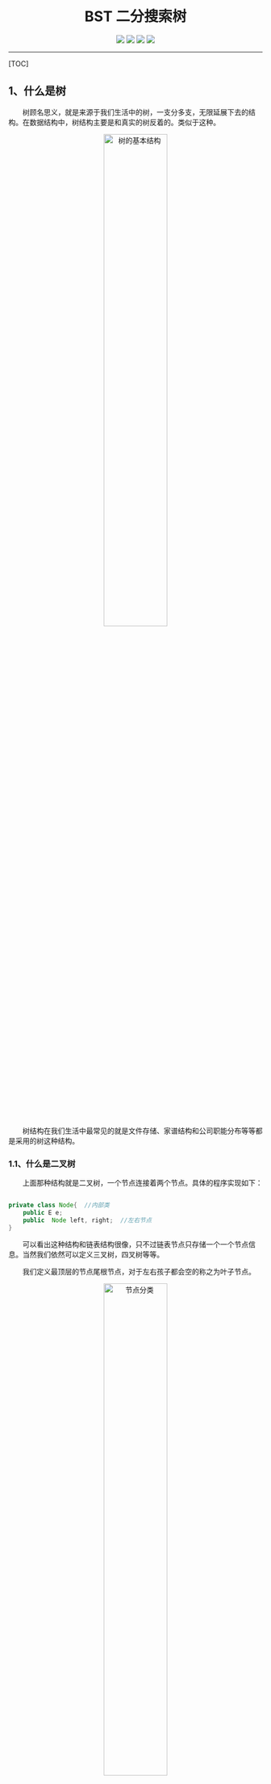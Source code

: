 <h1 align=center>BST 二分搜索树</h1>
<div align="center">
<image src="https://img.shields.io/badge/Github-LiYangSir-brightgreen">
<image src="https://img.shields.io/badge/author-teaUrn-green">
<image src="https://img.shields.io/badge/Language-Java-orange">
<image src="https://img.shields.io/badge/Version-1.0-blue">
</div>

------

[TOC]

## 1、什么是树

&emsp;&emsp;树顾名思义，就是来源于我们生活中的树，一支分多支，无限延展下去的结构。在数据结构中，树结构主要是和真实的树反着的。类似于这种。

<div align=center>
<img src=https://markdown-liyang.oss-cn-beijing.aliyuncs.com/%E6%95%B0%E6%8D%AE%E7%BB%93%E6%9E%84%E4%B8%8E%E7%AE%97%E6%B3%95/5.BST%E4%BA%8C%E5%88%86%E6%90%9C%E7%B4%A2%E6%A0%91/%E7%BB%93%E6%9E%84.png width=50% alt=树的基本结构>
</div>

&emsp;&emsp;树结构在我们生活中最常见的就是文件存储、家谱结构和公司职能分布等等都是采用的树这种结构。


### 1.1、什么是二叉树

&emsp;&emsp;上面那种结构就是二叉树，一个节点连接着两个节点。具体的程序实现如下：
```java

private class Node{  //内部类
    public E e;
    public  Node left, right;  //左右节点
}
```
&emsp;&emsp;可以看出这种结构和链表结构很像，只不过链表节点只存储一个一个节点信息。当然我们依然可以定义三叉树，四叉树等等。

&emsp;&emsp;我们定义最顶层的节点尾根节点，对于左右孩子都会空的称之为叶子节点。
<div align=center>
<img src= https://markdown-liyang.oss-cn-beijing.aliyuncs.com/%E6%95%B0%E6%8D%AE%E7%BB%93%E6%9E%84%E4%B8%8E%E7%AE%97%E6%B3%95/5.BST%E4%BA%8C%E5%88%86%E6%90%9C%E7%B4%A2%E6%A0%91/%E7%BB%93%E6%9E%842.png width=50% alt=节点分类>
</div>

**注：** **红色**为跟节点，**绿色**为叶子节点，根据结构我们可以看出来二叉树既有天然的递归性。孩子节点依然是一个新的二叉树。这就体现了递归性。

&emsp;&emsp;我们从上面可以看出来二叉树不一定是满的，而且一个节点也是二叉树，NULL也是二叉树。

### 1.2、什么是二分搜索树

&emsp;&emsp;二分搜索树也是一种二叉树，只不过相对于二叉树增加了一些规则。二分搜索树要求。

&emsp;&emsp;规则：**一个节点的元素值必须大于它的左子树所有节点的值小于它的右子树所有节点的值**。

<div align=center>
<img src=https://markdown-liyang.oss-cn-beijing.aliyuncs.com/%E6%95%B0%E6%8D%AE%E7%BB%93%E6%9E%84%E4%B8%8E%E7%AE%97%E6%B3%95/5.BST%E4%BA%8C%E5%88%86%E6%90%9C%E7%B4%A2%E6%A0%91/%E7%BB%93%E6%9E%843.png width=50% alt=二分搜索树>
</div>

&emsp;&emsp;这也就正好验证了搜索这个概念。如果我们想要查找的元素大于该节点，我们就去它的右子树去找，小于就与左子树就找。但是我们需要注意，这里我们只是以数字作为例子，其实这种结构要求我们的节点具有可比较性，也就是自己实现的类对象必须继承Comparable这个类，并重写compareto这个函数。也就是存储的元素必须有可比性。

## 2、二分搜索树的基本函数

&emsp;&emsp;作为一种高级数据结构，它依然避免不了进行增删改查四个操作，下面我们就逐一进行实现。

### 2.1、添加元素

&emsp;&emsp;我们知道二分搜索树的基本规则是**一个节点的元素值必须大于它的左子树所有节点的值小于它的右子树所有节点的值**。我们就是用这条规则进行添加元素。从根节点出发，如果添加的元素大于我们跟节点元素值，我们就去跟节点的右子树继续添加元素，直到待插入节点为NULL，我们就把节点插入该位置。

<div align=center>
<img src=https://markdown-liyang.oss-cn-beijing.aliyuncs.com/%E6%95%B0%E6%8D%AE%E7%BB%93%E6%9E%84%E4%B8%8E%E7%AE%97%E6%B3%95/5.BST%E4%BA%8C%E5%88%86%E6%90%9C%E7%B4%A2%E6%A0%91/%E6%B7%BB%E5%8A%A0%E5%85%83%E7%B4%A0.png width=95% alt=添加元素2，6>
</div>

<div align=center>
<img src=https://markdown-liyang.oss-cn-beijing.aliyuncs.com/%E6%95%B0%E6%8D%AE%E7%BB%93%E6%9E%84%E4%B8%8E%E7%AE%97%E6%B3%95/5.BST%E4%BA%8C%E5%88%86%E6%90%9C%E7%B4%A2%E6%A0%91/%E6%B7%BB%E5%8A%A0%E5%85%83%E7%B4%A02.png width=90% alt=添加元素3>
</div>

**注：** 我们可以看出，我们的二分搜索树不包含重复的元素，如果我们希望包含的重复的元素，我们只需要重新定义规则：**一个节点的元素值必须大于它的左子树所有节点的值小于==等于==它的右子树所有节点的值**。

&emsp;&emsp;对于二分搜索树来说，具有天然的递归性，所以我们就哪递归来实现增加这个操作。
&emsp;&emsp;由于我们递归的思想就是把一个问题分成一节一节去处理，所以我们实现递归的时候需要返回我们处理完的头结点。所以我们引入私有函数，返回添加后的根节点。
**程序实现：**
```java
public void add(E e) {
    root =  add(root, e);
}

private Node add(Node node, E e) {
    // 终止条件
    if (node == null){
        size++;
        return new Node(e);
    }
    // 开始递归
    if (e.compareTo(node.e) < 0)    //去左子树添加元素
        node.left = add(node.left, e); 
    else if (e.compareTo(node.e) > 0)  //去右子树添加元素
        node.right = add(node.right, e);
    return node;
}
```

### 2.2、查询元素
&emsp;&emsp;我们并不先介绍删除操作，因为删除操作最为复杂，我们先介绍查询操作，最后再说删除操作。

#### 2.2.1 contains操作

&emsp;&emsp;contains函数，返回bool判断树结构中是否包含我们待查元素。同添加元素相同，我们需要采用递归的形式查询元素。那么我们就需要新建私有函数来传入我们要查询的节点。

**程序实现：**
```java
public boolean contains(E e) {
    return contains(root, e);
}

private boolean contains(Node node, E e) {
    if (node == null) //递归到底
        return false;

    if (e.compareTo(node.e) < 0)
        return contains(node.left, e);
    else if (e.compareTo(node.e) > 0)
        return contains(node.right, e);
    else  //相同
        return true;
}
```

#### 2.2.2 最大值和最小值函数

&emsp;&emsp;我们根据二叉树的定义我们知道，大树值的元素都是向右子树去添加，同理小数值的元素都是向左子树去添加。所以最大值存在于树的最右边，最小值存在于树的最左边。

**最小值程序实现：**
```java
public void minimum() {
    if (size == 0)
        throw new IllegalArgumentException("BST is empty");
    System.out.println(minimum(root).e);
}

private Node minimum(Node node) {
    if (node.left == null)
        return node;
    return minimum(node.left);
}
```

**最大值程序实现：**
```java
public void maximum() {
    if (size == 0)
        throw new IllegalArgumentException("BST is empty");
    System.out.println(maximum(root).e);
}

private Node maximum(Node node) {
    if (node.right == null)
        return node;
    return minimum(node.right);
}
```

### 2.3、改变元素

&emsp;&emsp;改变元素同查询元素相同，找到元素后修改后即可。仿照查询元素的程序就可以实现改变元素的函数

**程序实现：**
```java
public void set(E e) {
    set(root, e);
}

private void set(Node node, E e) {
    if (node == null) //递归到底
        return;

    if (e.compareTo(node.e) < 0)
        set(node.left, e);
    else if (e.compareTo(node.e) > 0)
        set(node.right, e);
    else  //相同
        node.e = e;
}
```

### 2.4、遍历元素
&emsp;&emsp;树的遍历操作同线性结构的遍历不同，线性结构需要从头遍历到尾，对于树结构来说遍历分为很多种情况。
1. 前序遍历
2. 中序遍历
3. 后续遍历
4. 层序遍历
   
&emsp;&emsp;1-3 遍历为深度优先的算法，而层序遍历为广度优先的算法，下面我们逐个进行说明。所谓的前中后指的就是啥时候访问节点信息。在左子树前面，在左子树和右子树中间，还是在右子树后面。

#### 2.4.1 前序遍历

&emsp;&emsp;前序遍历的主要思想就是先访问这个元素，然后再对它的左右子树分别进行前序遍历操作。
<div align=center>
<img src=https://markdown-liyang.oss-cn-beijing.aliyuncs.com/%E6%95%B0%E6%8D%AE%E7%BB%93%E6%9E%84%E4%B8%8E%E7%AE%97%E6%B3%95/5.BST%E4%BA%8C%E5%88%86%E6%90%9C%E7%B4%A2%E6%A0%91/%E5%89%8D%E5%BA%8F%E9%81%8D%E5%8E%86.png width=75% alt=前序遍历>
</div>

根据图我们可以得出前序遍历的**顺序**如下：

1. 访问元素5，然后按照红色箭头，对左子树（绿色）进行前序遍历；
2. 访问元素2，然后按照红色箭头遍历左右子树，由于左右子树均为叶子节点，所以遍历结果为2-1-4；
3. 返回去遍历根节点的右子树（黄色），按照红色箭头，顺序为8-6-9；
4. 最终遍历的结果是：5-2-1-4-8-6-9；

**程序实现：**

```java
/**  前序遍历  **/
public void preOrder(){
    preOrder(root);
}

private void preOrder(Node node) {
    if (node == null)
        return;
    System.out.println(node.e);  // 先访问节点信息
    preOrder(node.left);  //前序遍历左子树
    preOrder(node.right);  //前序遍历右子树
}
```
#### 2.4.2 中序遍历
&emsp;&emsp;中序遍历和前序遍历类似，中序遍历就是将访问元素的环节放在了中间，先遍历其左子树，然后访问其节点元素，最后遍历其右子树。

<div align=center>
<img src=https://markdown-liyang.oss-cn-beijing.aliyuncs.com/%E6%95%B0%E6%8D%AE%E7%BB%93%E6%9E%84%E4%B8%8E%E7%AE%97%E6%B3%95/5.BST%E4%BA%8C%E5%88%86%E6%90%9C%E7%B4%A2%E6%A0%91/%E4%B8%AD%E5%BA%8F%E9%81%8D%E5%8E%86.png width=75% alt=中序遍历>
</div>

根据图我们可以得出中序遍历的**顺序**如下：

1. 先前序遍历根节点的左子树，按照红色箭头的方向，结果为1-2-4；
2. 访问该元素，结果为 5；
3. 最后遍历右子树，结果为6-8-9；
4. 最后的结果为1-2-4-5-6-8-9；
   
&emsp;&emsp;我们不难发现中序遍历的特点就是**具有顺序性**，本次中序遍历是**从小到大**，如果先遍历右子树，最后遍历左子树，结果就为**从大到小**排列。

**程序实现：**

```java
public void inOrder() {
    inOrder(root);
}
private void inOrder(Node node) {
    if (node == null)
        return;
    inOrder(node.left);
    System.out.println(node.e);  // 在中间访问节点信息
    inOrder(node.right);
}
```

#### 2.4.3 后序遍历
&emsp;&emsp;有了前面两个基础，后序遍历就比较简单了，就是最后再访问元素，先遍历左子树，后遍历右子树，最后访问该节点信息。

<div align=center>
<img src=https://markdown-liyang.oss-cn-beijing.aliyuncs.com/%E6%95%B0%E6%8D%AE%E7%BB%93%E6%9E%84%E4%B8%8E%E7%AE%97%E6%B3%95/5.BST%E4%BA%8C%E5%88%86%E6%90%9C%E7%B4%A2%E6%A0%91/%E5%90%8E%E5%BA%8F%E9%81%8D%E5%8E%86.png width=75% alt=后序遍历>
</div>

根据图我们可以得出后序遍历的**顺序**如下：
1. 先后序遍历左子树，结果为：1-4-2；
2. 再后序遍历右子树，结果为：6-9-8；
3. 最后访问节点信息，结果为5；
4. 最终结果为1-4-2-6-9-8-5；

**程序实现：**

```java
public void lastOrder() {
    lastOrder(root);
}

private void lastOrder(Node node) {
    if (node == null)
        return;
    lastOrder(node.left);
    lastOrder(node.right);
    System.out.println(node.e);  //最后访问节点信息
}
```

#### 2.4.4 层序遍历

&emsp;&emsp;层序遍历和前面的不同，层序遍历是广度优先的算法。也就是一层一层的访问。将某一个深度的信息全部访问完，在访问下一深度节点信息。这里就会用到我们之前讲的**队列**的数据结构。

&emsp;&emsp;核心思想就是：**入队的元素是将要出队的左右节点的元素**

&emsp;&emsp;针对前面所展示的二分搜索树，层序遍历我们用图来表示就是：

<div align=center>
<img src=https://markdown-liyang.oss-cn-beijing.aliyuncs.com/%E6%95%B0%E6%8D%AE%E7%BB%93%E6%9E%84%E4%B8%8E%E7%AE%97%E6%B3%95/5.BST%E4%BA%8C%E5%88%86%E6%90%9C%E7%B4%A2%E6%A0%91/%E5%B1%82%E5%BA%8F%E9%81%8D%E5%8E%86.png width=90% alt=层序遍历>
</div>

**步骤：**
1. 先放入根节点；
2. 出队队首的元素，同时入队根节点的左右节点；
3. 开始循环，没出队一个元素，就要将他的孩子节点入队，如果没有则不入，直到队列中的元素为空；
4. 最后我们输出的就是：5-2-8-1-4-6-9。
   
**程序实现：**

```java
public void levelOrder() {
    Queue<Node> q = new LinkedList<>();
    q.add(root);    //先放入根节点
    while (!q.isEmpty()) {  //循环知道队列元素为空
        Node cur = q.remove();    //出队队首元素
        System.out.println(cur.e);
        if (cur.left != null)   //同时入队刚出队元素的左右节点
            q.add(cur.left);
        if (cur.right != null)
            q.add(cur.right);
    }
}
```

### 2.5、删除元素

&emsp;&emsp;删除元素是最难的一个操作，我们不从删除任意元素开始，我们先从删除最大值和最小值入手，一步步深入了解删除操作

#### 2.5.1 删除最小值元素

&emsp;&emsp;我们在查询元素那一节中提到，最小值存在于BST的最左边。这里又得分情况。最左边的元素存在的状态分为两种。
1. 若是叶子节点，直接删除该元素即可；
2. 若无左孩子节点，右孩子节点顶替待删除节点。

**删除元素-叶子节点：**
<div align=center>
<img src=https://markdown-liyang.oss-cn-beijing.aliyuncs.com/%E6%95%B0%E6%8D%AE%E7%BB%93%E6%9E%84%E4%B8%8E%E7%AE%97%E6%B3%95/5.BST%E4%BA%8C%E5%88%86%E6%90%9C%E7%B4%A2%E6%A0%91/%E5%88%A0%E9%99%A4%E5%85%83%E7%B4%A0-%E6%97%A0%E5%8F%B3%E5%AD%A9%E5%AD%90.png width=80% alt=删除元素-叶子节点>
</div>
<br/>

**删除元素-无左孩子：**
<div align=center>
<img src=https://markdown-liyang.oss-cn-beijing.aliyuncs.com/%E6%95%B0%E6%8D%AE%E7%BB%93%E6%9E%84%E4%B8%8E%E7%AE%97%E6%B3%95/5.BST%E4%BA%8C%E5%88%86%E6%90%9C%E7%B4%A2%E6%A0%91/%E5%88%A0%E9%99%A4%E5%85%83%E7%B4%A0-%E6%9C%89%E5%8F%B3%E5%AD%A9%E5%AD%90.png width=80% alt=删除元素-无左孩子节点>
</div>

&emsp;&emsp;程序实现中，主要就是对两种情况进行分析。实际上，我们发现两者情况均是无左孩子节点（必然），所以最底的情况就是到达了最靠左的位置（左孩子为null），然后返回删除节点的全部右子树。第一种情况返回null，也就删除最小值。第二中情况也就是代替原来的位置。

**程序实现：**
```java
public void removeMinimum() {
    if (size == 0)
        throw new IllegalArgumentException("BST is empty");
    removeMinimum(root);
}

private Node removeMinimum(Node node) {
    if (node.left == null) {  // 到达最小值的节点
        Node rightNode = node.right;
        node.right = null;
        size--;
        return rightNode;
    }
    node.left = removeMinimum(node.left);
    return node;
}
````

#### 2.5.2 删除最大值元素

&emsp;&emsp;有了前面的删除最小值元素的概念，删除最大值就是向右走到底，删除最大值元素也分为两种，只不过方向相反而已。根据上面的程序我们就可以仿制删除最大值元素。

**程序实现：**

```java
public void removeMaximum() {
    if (size == 0)
        throw new IllegalArgumentException("BST is empty");
    removeMaximum(root);
}

private Node removeMaximum(Node node) {
    if (node.right == null) {        //到达最大值的节点
        Node leftNode = node.left;
        node.left = null;
        size--;
        return leftNode;
    }
    node.right = removeMaximum(node.right);
    return node;
}
```

#### 2.5.3 删除任意元素

&emsp;&emsp;删除元素就没有像其他操作那么简单了。这里呢我们引入一个方法，这是方法是在1962年 Hibbard 提出来的。下面我们用实例进行演示。

<div align=center>
<img src=https://markdown-liyang.oss-cn-beijing.aliyuncs.com/%E6%95%B0%E6%8D%AE%E7%BB%93%E6%9E%84%E4%B8%8E%E7%AE%97%E6%B3%95/5.BST%E4%BA%8C%E5%88%86%E6%90%9C%E7%B4%A2%E6%A0%91/%E7%BB%93%E6%9E%843.png width=50% alt=二分搜索树>
</div>

&emsp;&emsp;对于这个树结构，我们以最难的节点进行删除，也就是根节点进行删除，删除的步骤如下：

1. 找到一个节点来代替根节点，这里我们选择待删除节点5的**后继**。**后继**：就是该节点右子树中离节点大小最近的节点，也就是右子树中的最小值节点。这里指的就是节点6。
2. 找到了该节点6，就需要将原树中的节点6删除。这样6就从树结构中脱离出来。
3. 将节点6的右子树指向节点8,节点6的左子树指向节点2。
这样就将节点5的后继节点6代替了节点5。完成了删除操作

**程序实现：**

```java
public void remove(E e) {
    root = remove(root, e);
}

private Node remove(Node node, E e) {
    if (node == null)
        return null;

    if (e.compareTo(node.e) < 0) {   //找到待删除的节点
        node.left = remove(node.left, e);
        return node;
    } else if (e.compareTo(node.e) > 0) {
        node.right = remove(node.right, e);
        return node;
    } else {                        //找到了待删除节点
        if (node.left == null) {   //单方向形式的和删除最大值和最小值类似
            Node rightNode = node.right;
            node.right = null;
            size--;
            return rightNode;
        }
        if (node.right == null) {
            Node leftNode = node.left;
            node.left = null;
            size--;
            return leftNode;
        }     // 最复杂的情况，利用到后继
        Node successor = minimum(node.right);  //找到后继的节点
        successor.right = removeMinimum(node.right); // 已经队size进行了自减操作
        successor.left = node.left;
        node.left = node.right = null;
        return successor;
    }
}
```
## 3、时间复杂度分析
&emsp;&emsp;这里并没有做时间复杂度分析，是因为这个树结构并不完美，有可能退化成链表这种数据结构。大家可以想一想，add(1),add(2),add(4),add(5)。当我以顺序的方式增加元素的时候，会发现树结构退化成了链表。

<div align=center>
<img src=https://markdown-liyang.oss-cn-beijing.aliyuncs.com/%E6%95%B0%E6%8D%AE%E7%BB%93%E6%9E%84%E4%B8%8E%E7%AE%97%E6%B3%95/5.BST%E4%BA%8C%E5%88%86%E6%90%9C%E7%B4%A2%E6%A0%91/%E9%80%80%E5%8C%96.png width=40% alt=退化成链表>
</div>

&emsp;&emsp;对于一般性的树结构，我们可以发现，我们查找一个元素并不需要遍历整个树结构，时间只取决于树的高度，树的高度越低速度越快。
对于一个满的二叉树来说，假设树的高度为M，那么整个树结构的元素个数为2^M - 1;也就是 ![](https://markdown-liyang.oss-cn-beijing.aliyuncs.com/%E6%95%B0%E6%8D%AE%E7%BB%93%E6%9E%84%E4%B8%8E%E7%AE%97%E6%B3%95/5.BST%E4%BA%8C%E5%88%86%E6%90%9C%E7%B4%A2%E6%A0%91/CodeCogsEqn%20(3).gif) 。做近似的话就是![](https://markdown-liyang.oss-cn-beijing.aliyuncs.com/%E6%95%B0%E6%8D%AE%E7%BB%93%E6%9E%84%E4%B8%8E%E7%AE%97%E6%B3%95/5.BST%E4%BA%8C%E5%88%86%E6%90%9C%E7%B4%A2%E6%A0%91/CodeCogsEqn%20(2).gif)。则
<div align=center><b>M = log(N)</b></div>
&emsp;&emsp;时间复杂度相对于O(N)来说，提升巨大。尤其针对大数据而言。
举一个例子：

假设N = 1000000 ；M = log(N) =  20，也就是提升了50000倍，随着数据量的提升，效果会更加明显.这也就体现了在大数据的情况下，树结构的优势。

------

## 最后

更多精彩内容，大家可以转到我的主页：[曲怪曲怪的主页](http://quguai.cn:8090/)

或者关注我的微信公众号：**TeaUrn**

或者扫描下方二维码进行关注。里面有惊喜等你哦。

**源码地址**：可在公众号内回复 **数据结构与算法源码** 即可获得。

<img src="https://markdown-liyang.oss-cn-beijing.aliyuncs.com/%E5%85%AC%E4%BC%97%E5%8F%B7%E4%BA%8C%E7%BB%B4%E7%A0%81.jpg" width=40%>